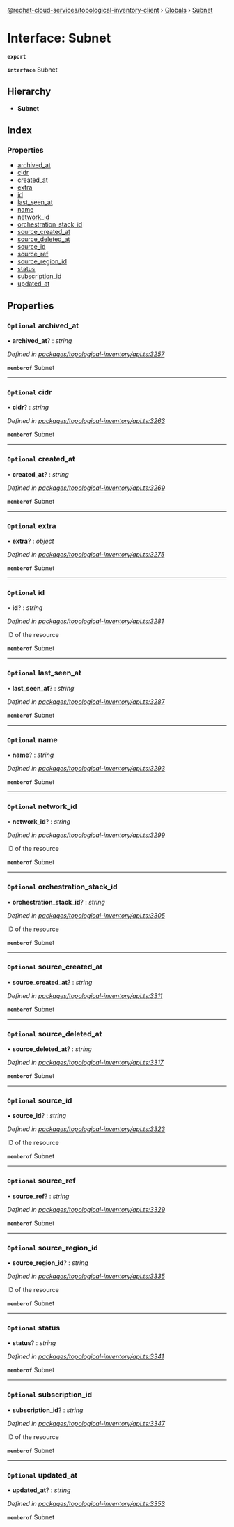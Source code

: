 [@redhat-cloud-services/topological-inventory-client](../README.md) › [Globals](../globals.md) › [Subnet](subnet.md)

# Interface: Subnet

**`export`** 

**`interface`** Subnet

## Hierarchy

* **Subnet**

## Index

### Properties

* [archived_at](subnet.md#optional-archived_at)
* [cidr](subnet.md#optional-cidr)
* [created_at](subnet.md#optional-created_at)
* [extra](subnet.md#optional-extra)
* [id](subnet.md#optional-id)
* [last_seen_at](subnet.md#optional-last_seen_at)
* [name](subnet.md#optional-name)
* [network_id](subnet.md#optional-network_id)
* [orchestration_stack_id](subnet.md#optional-orchestration_stack_id)
* [source_created_at](subnet.md#optional-source_created_at)
* [source_deleted_at](subnet.md#optional-source_deleted_at)
* [source_id](subnet.md#optional-source_id)
* [source_ref](subnet.md#optional-source_ref)
* [source_region_id](subnet.md#optional-source_region_id)
* [status](subnet.md#optional-status)
* [subscription_id](subnet.md#optional-subscription_id)
* [updated_at](subnet.md#optional-updated_at)

## Properties

### `Optional` archived_at

• **archived_at**? : *string*

*Defined in [packages/topological-inventory/api.ts:3257](https://github.com/Hyperkid123/javascript-clients/blob/master/packages/topological-inventory/api.ts#L3257)*

**`memberof`** Subnet

___

### `Optional` cidr

• **cidr**? : *string*

*Defined in [packages/topological-inventory/api.ts:3263](https://github.com/Hyperkid123/javascript-clients/blob/master/packages/topological-inventory/api.ts#L3263)*

**`memberof`** Subnet

___

### `Optional` created_at

• **created_at**? : *string*

*Defined in [packages/topological-inventory/api.ts:3269](https://github.com/Hyperkid123/javascript-clients/blob/master/packages/topological-inventory/api.ts#L3269)*

**`memberof`** Subnet

___

### `Optional` extra

• **extra**? : *object*

*Defined in [packages/topological-inventory/api.ts:3275](https://github.com/Hyperkid123/javascript-clients/blob/master/packages/topological-inventory/api.ts#L3275)*

**`memberof`** Subnet

___

### `Optional` id

• **id**? : *string*

*Defined in [packages/topological-inventory/api.ts:3281](https://github.com/Hyperkid123/javascript-clients/blob/master/packages/topological-inventory/api.ts#L3281)*

ID of the resource

**`memberof`** Subnet

___

### `Optional` last_seen_at

• **last_seen_at**? : *string*

*Defined in [packages/topological-inventory/api.ts:3287](https://github.com/Hyperkid123/javascript-clients/blob/master/packages/topological-inventory/api.ts#L3287)*

**`memberof`** Subnet

___

### `Optional` name

• **name**? : *string*

*Defined in [packages/topological-inventory/api.ts:3293](https://github.com/Hyperkid123/javascript-clients/blob/master/packages/topological-inventory/api.ts#L3293)*

**`memberof`** Subnet

___

### `Optional` network_id

• **network_id**? : *string*

*Defined in [packages/topological-inventory/api.ts:3299](https://github.com/Hyperkid123/javascript-clients/blob/master/packages/topological-inventory/api.ts#L3299)*

ID of the resource

**`memberof`** Subnet

___

### `Optional` orchestration_stack_id

• **orchestration_stack_id**? : *string*

*Defined in [packages/topological-inventory/api.ts:3305](https://github.com/Hyperkid123/javascript-clients/blob/master/packages/topological-inventory/api.ts#L3305)*

ID of the resource

**`memberof`** Subnet

___

### `Optional` source_created_at

• **source_created_at**? : *string*

*Defined in [packages/topological-inventory/api.ts:3311](https://github.com/Hyperkid123/javascript-clients/blob/master/packages/topological-inventory/api.ts#L3311)*

**`memberof`** Subnet

___

### `Optional` source_deleted_at

• **source_deleted_at**? : *string*

*Defined in [packages/topological-inventory/api.ts:3317](https://github.com/Hyperkid123/javascript-clients/blob/master/packages/topological-inventory/api.ts#L3317)*

**`memberof`** Subnet

___

### `Optional` source_id

• **source_id**? : *string*

*Defined in [packages/topological-inventory/api.ts:3323](https://github.com/Hyperkid123/javascript-clients/blob/master/packages/topological-inventory/api.ts#L3323)*

ID of the resource

**`memberof`** Subnet

___

### `Optional` source_ref

• **source_ref**? : *string*

*Defined in [packages/topological-inventory/api.ts:3329](https://github.com/Hyperkid123/javascript-clients/blob/master/packages/topological-inventory/api.ts#L3329)*

**`memberof`** Subnet

___

### `Optional` source_region_id

• **source_region_id**? : *string*

*Defined in [packages/topological-inventory/api.ts:3335](https://github.com/Hyperkid123/javascript-clients/blob/master/packages/topological-inventory/api.ts#L3335)*

ID of the resource

**`memberof`** Subnet

___

### `Optional` status

• **status**? : *string*

*Defined in [packages/topological-inventory/api.ts:3341](https://github.com/Hyperkid123/javascript-clients/blob/master/packages/topological-inventory/api.ts#L3341)*

**`memberof`** Subnet

___

### `Optional` subscription_id

• **subscription_id**? : *string*

*Defined in [packages/topological-inventory/api.ts:3347](https://github.com/Hyperkid123/javascript-clients/blob/master/packages/topological-inventory/api.ts#L3347)*

ID of the resource

**`memberof`** Subnet

___

### `Optional` updated_at

• **updated_at**? : *string*

*Defined in [packages/topological-inventory/api.ts:3353](https://github.com/Hyperkid123/javascript-clients/blob/master/packages/topological-inventory/api.ts#L3353)*

**`memberof`** Subnet
